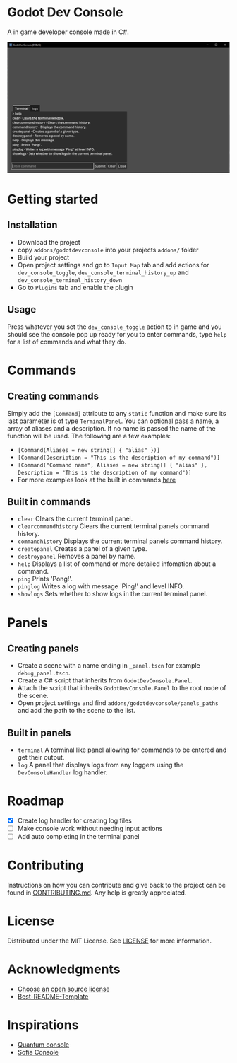 # Godot Dev Console
A in game developer console made in C#.

![](screenshot.PNG)

# Getting started
## Installation
- Download the project
- copy `addons/godotdevconsole` into your projects `addons/` folder
- Build your project
- Open project settings and go to `Input Map` tab and add actions for `dev_console_toggle`, `dev_console_terminal_history_up` and `dev_console_terminal_history_down`
- Go to `Plugins` tab and enable the plugin

## Usage
Press whatever you set the `dev_console_toggle` action to in game and you should see the console pop up ready for you to enter commands, type `help` for a list of commands and what they do.

# Commands

## Creating commands
Simply add the `[Command]` attribute to any `static` function and make sure its last parameter is of type `TerminalPanel`. You can optional pass a name, a array of aliases and a description. If no name is passed the name of the function will be used. The following are a few examples:
- `[Command(Aliases = new string[] { "alias" })]`
- `[Command(Description = "This is the description of my command")]`
- `[Command("Command name", Aliases = new string[] { "alias" }, Description = "This is the description of my command")]`
- For more examples look at the built in commands [here](https://github.com/Logtism/godotdevconsole/tree/master/addons/godotdevconsole/panels/terminal/scripts/commands)

## Built in commands
- `clear` Clears the current terminal panel.
- `clearcommandhistory` Clears the current terminal panels command history.
- `commandhistory` Displays the current terminal panels command history.
- `createpanel` Creates a panel of a given type.
- `destroypanel` Removes a panel by name.
- `help` Displays a list of command or more detailed infomation about a command.
- `ping` Prints 'Pong!'.
- `pinglog` Writes a log with message 'Ping!' and level INFO.
- `showlogs` Sets whether to show logs in the current terminal panel.

# Panels

## Creating panels
- Create a scene with a name ending in `_panel.tscn` for example `debug_panel.tscn`.
- Create a C# script that inherits from `GodotDevConsole.Panel`. 
- Attach the script that inherits `GodotDevConsole.Panel` to the root node of the scene.
- Open project settings and find `addons/godotdevconsole/panels_paths` and add the path to the scene to the list.

## Built in panels
- `terminal` A terminal like panel allowing for commands to be entered and get their output.
- `log` A panel that displays logs from any loggers using the `DevConsoleHandler` log handler.

# Roadmap
- [x] Create log handler for creating log files
- [ ] Make console work without needing input actions
- [ ] Add auto completing in the terminal panel

# Contributing
Instructions on how you can contribute and give back to the project can be found in [CONTRIBUTING.md](). Any help is greatly appreciated.

# License
Distributed under the MIT License. See [LICENSE](https://github.com/Logtism/godotdevconsole/blob/master/LICENSE) for more information.

# Acknowledgments
- [Choose an open source license](https://choosealicense.com/)
- [Best-README-Template](https://github.com/othneildrew/Best-README-Template)

# Inspirations
- [Quantum console](https://assetstore.unity.com/packages/tools/utilities/quantum-console-211046)
- [Sofia Console](https://github.com/LauraWebdev/SofiaConsole/tree/main)
